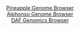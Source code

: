 <div id="Pineapple_Genome_Browser" align="center">
  <a href="https://igv.org/app/?sessionURL=blob:zZJra9swFIb_i6BjA8fX2KkNZeS6lWQX0rkJLcWcyLIjakmOJNtNQv77tLKxLys0HzYG.iAdjnTe99VzRC2RigqOEuTbXmh7HrKQ2oruBlhdkc_AiEJJAZUiFpKkIJJwTFByRAUoDelyYW5uta5V4jhU1z0GvBS2CmxgcBAcOmVjwZyxqCrYCAlaSOWMJLTCoWXb68gG6to2swM7dHLQ4EBVbwVXwqkJL7POvJf9KmUl4YKRjDWVps8CMqPHaMztAt4PVzdDjIlSc7K_zq.G8.vhbTBN7z5E47v0y8dVGq3e3NCSg24kuaroY8n99ZqnBzaejblY.NPN3I9GeXkRTN5Mn2oqibryBt5lcBn3.6EJhvKcPP1Pns2iZ_qGT.F.tOOhPjCG6YQJ0uJRmO5uD.IF3ycLVQI3hgOEt3KQeK4VuJEV.lHvx9a7tFw3NulIQVFy_2AhLQE_mvb7I9L72tCCFNk1z.BYSMicSJT0YtcdeHHsh_1B341j72QdUSOrvxftLF3GA9cf.n6UFbTSBuU8U7xWNnBut7iwy8OZWeJmGd8OxosFmy4nzVO3Xs..udv0Gib4j1lGxr8Z_fx9xuhrFP0T6l4jxNabc1HL07C98Gfb3d14PSVf55PZqANcTi78URu46sWIzounEJKBNv2mYo4_iWtBUuDaFFqq6IZWVO9XJknRocTzAwMuwqIShkQky81b13ItL3Tf_QY0OD2cvgM-">Pineapple Genome Browser</a>
</div>
<div id="Alphonso_Genome_Browser" align="center">
  <a href="https://igv.org/app/?sessionURL=blob:zZNba9swGIb_i6BlA8fH2IkNZeS0tmsObVI3PVCMbMu2iC1pkmwnDfnvU8vGbjpoLjYGvpA.dHi_R4_3oEFcYEpAAGzdcnXLAhoQBW1XsGIlmsMKCRBksBRIAxxliCOSIBDsQQaFhOFyqnYWUjIRGAaWrFNBklNdODqs4AslsBV6QitjRMsSxpRDSbkwhhw21MB502lRDBnT1d2O7hoplNCAJSsoEdRgiORRq86LfpWiHBFaoaiqS4nfAkQqj8qY6hn8MlivBkmChLhCu8v0bHB1ObhzJuHjuTd6DBcX69Bbn65wTqCsOTpbzKgzuQ.L7eVodd1sd0nf6.bNRV607YkzPp1sGeZInFk9q._0fdd3FRhMUrT9n3pWHz6yb3uS5cyOH8938IGPzQUruuMpnaG5EH_o.6CBkia18gAkBe8Flqk5pqe5ttd5HVp9zTR9RYdTDIKnZw1IDpONWv60B3LHlC1AoO_1mzgaoDxFHAQd3zR7lu_bbrfXNX3fOmh7UPPy76H9Gi79nmkPbNuLMlxKpXIaCcKEDgnRmyTT85cjWTo9Ms9evs3qcmDdbGcn9jBuHsbDW4dNl._T9BQBdfnbA6pWP5Lpn3j3kSC6jI.VLYzhpn_fpsvtzaZaxrej.i52ku51H73_k73iOQ5NRnkFpVqvKmr607cGcgyJVIUGCxzjEsvdWlGkLQgs21HagoSWVHkIeB5_MjVTs1zz8289ncPz4Qc-">Alphonso Genome Browser</a>
</div>


<div id="DAF_Genomics_Browser" align="center">
  <a href="https://igv.org/app/?sessionURL=blob:tZNra9swFIb_iyD95Kt8SWwIw92SJWtJmhgvI6UEzZZjM0vyJHluF_Lfd.a2DHZhDDrQ5YhzeY_0oBP6QqWqBUcxwpYbWK6LDKQq0aeEtQ1dEUYVikvSKGogSUsqKc8pik.oJEqTbHsNmZXWrYptuyCleaRcsDpXlvIs0ppKdLqiEGpiizDyVXDSKysXDII1sUnTVoIrYZM8p0qZjt1Sfjz0BJZn32EoSQ.sa3Q9qB6gCWissEoC3da8oPd_aeQ_KMOoXyW7NBnyr.jDspgmV8vkvTfL9m_D1_tsvdhl4e4irY.c6E7S6bulOu42LIBafITn2zJ0vV6M8GV609QsGXlvLmb3bS2pmrpjd.JNogA76GygRuQdYEB5Jd3Y9Y0xnhjY980n0wtCeAcpahTf3hlIS5J_gvDbE9IPLcBCin7uBm4GErKgEsVm5DhjN4pw4I99J4rcs3FCnWxemOY820ZjBycYh9ZHwkC_rJvhCUHoV.dLofypMsx_RfVhs1.t9WIOcC43aw1bAsT6ZYjBXEzS1c3st7i.f58_Xq8UkhENrsfjExzSgCqjXP.g453vzt8A">DAF Genomics Browser</a>
</div>
